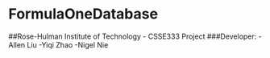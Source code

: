 # FormulaOneDatabase
##Rose-Hulman Institute of Technology - CSSE333 Project
###Developer:
-Allen Liu
-Yiqi Zhao
-Nigel Nie
